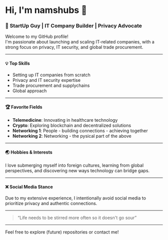# Hi, I'm namshubs 👋

### 🚀 StartUp Guy | IT Company Builder | Privacy Advocate

Welcome to my GitHub profile!  
I'm passionate about launching and scaling IT-related companies, with a strong focus on privacy, IT security, and global trade procurement.

---

#### 💡 **Top Skills**
- Setting up IT companies from scratch
- Privacy and IT security expertise
- Trade procurement and supplychains
- Global approach 

---

#### 🏆 **Favorite Fields**
- **Telemedicine**: Innovating in healthcare technology  
- **Crypto**: Exploring blockchain and decentralized solutions 
- **Networking 1**: People - building connections - achieving together
- **Networking 2**: Networking - the pysical part of the above
  

---

#### 🌏 **Hobbies & Interests**
I love submerging myself into foreign cultures, learning from global perspectives, and discovering new ways technology can bridge gaps.

---

#### ❌ **Social Media Stance**
Due to my extensive experience, I intentionally avoid social media to prioritize privacy and authentic connections.

---

> “Life needs to be stirred more often so it doesn't go sour”

---

Feel free to explore (future) repositories or contact me!
